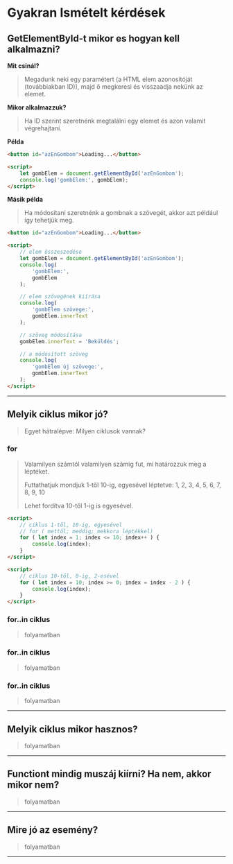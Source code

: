# Gyakran Ismételt kérdések

## GetElementById-t mikor es hogyan kell alkalmazni?

**Mit csinál?**

> Megadunk neki egy paramétert (a HTML elem azonosítóját (továbbiakban ID)), majd ő megkeresi és visszaadja nekünk az elemet.

**Mikor alkalmazzuk?**

> Ha ID szerint szeretnénk megtalálni egy elemet és azon valamit végrehajtani.

**Példa**

```html
<button id="azEnGombom">Loading...</button>

<script>
    let gombElem = document.getElementById('azEnGombom');
    console.log('gombElem:', gombElem);
</script>
```

**Másik példa**

> Ha módosítani szeretnénk a gombnak a szövegét, akkor azt például így tehetjük meg.

```html
<button id="azEnGombom">Loading...</button>

<script>
    // elem összeszedése
    let gombElem = document.getElementById('azEnGombom');
    console.log(
        'gombElem:',
        gombElem
    );

    // elem szövegének kiírása
    console.log(
        'gombElem szövege:',
        gombElem.innerText
    );

    // szöveg módosítása
    gombElem.innerText = 'Beküldés';

    // a módosított szöveg
    console.log(
        'gombElem új szövege:',
        gombElem.innerText
    );
</script>
```

---

## Melyik ciklus mikor jó?

> Egyet hátralépve: Milyen ciklusok vannak?

### for

> Valamilyen számtól valamilyen számig fut, mi határozzuk meg a léptéket.
>
> Futtathatjuk mondjuk 1-től 10-ig, egyesével léptetve: 1, 2, 3, 4, 5, 6, 7, 8, 9, 10
>
> Lehet fordítva 10-től 1-ig is egyesével.

```html
<script>
    // ciklus 1-től, 10-ig, egyesével
    // for ( mettől; meddig; mekkora léptékkel)
    for ( let index = 1; index <= 10; index++ ) {
        console.log(index);
    }
</script>
```

```html
<script>
    // ciklus 10-től, 0-ig, 2-esével
    for ( let index = 10; index >= 0; index = index - 2 ) {
        console.log(index);
    }
</script>
```

### for..in ciklus

> folyamatban

### for..in ciklus

> folyamatban

### for..in ciklus

> folyamatban

---

## Melyik ciklus mikor hasznos?

> folyamatban

---

## Functiont mindig muszáj kiírni? Ha nem, akkor mikor nem?

> folyamatban

---

## Mire jó az esemény?

> folyamatban

---
